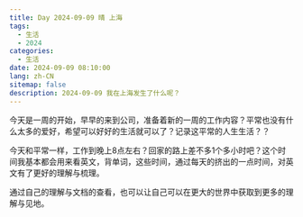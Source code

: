```yaml
---
title: Day 2024-09-09 晴 上海
tags:
  - 生活
  - 2024
categories:
  - 生活
date: 2024-09-09 08:10:00
lang: zh-CN
sitemap: false
description: 2024-09-09 我在上海发生了什么呢？
---
```

今天是一周的开始，早早的来到公司，准备着新的一周的工作内容？平常也没有什么太多的爱好，希望可以好好的生活就可以了？记录这平常的人生生活？？

今天和平常一样，工作到晚上8点左右？回家的路上差不多1个多小时吧？这个时间我基本都会用来看英文，背单词，这些时间，通过每天的挤出的一点时间，对英文有了更好的理解与梳理。

通过自己的理解与文档的查看，也可以让自己可以在更大的世界中获取到更多的理解与见地。
